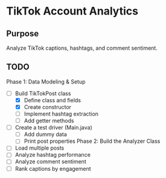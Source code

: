 # TikTok Account Analytics

## Purpose
Analyze TikTok captions, hashtags, and comment sentiment.

## TODO
  Phase 1: Data Modeling & Setup
  - [ ] Build TikTokPost class
      - [x] Define class and fields
      - [x] Create constructor
      - [ ] Implement hashtag extraction
      - [ ] Add getter methods
  - [ ] Create a test driver (Main.java)
      - [ ] Add dummy data
      - [ ] Print post properties
  Phase 2: Build the Analyzer Class
   - [ ] Load multiple posts
   - [ ] Analyze hashtag performance
   - [ ] Analyze comment sentiment
   - [ ] Rank captions by engagement
